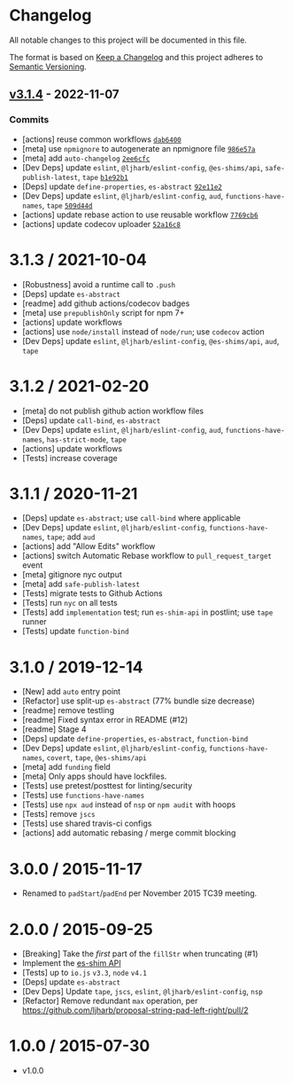 # Changelog

All notable changes to this project will be documented in this file.

The format is based on [Keep a Changelog](https://keepachangelog.com/en/1.0.0/)
and this project adheres to [Semantic Versioning](https://semver.org/spec/v2.0.0.html).

## [v3.1.4](https://github.com/es-shims/String.prototype.padStart/compare/v3.1.3...v3.1.4) - 2022-11-07

### Commits

- [actions] reuse common workflows [`dab6400`](https://github.com/es-shims/String.prototype.padStart/commit/dab6400b2f377c461a211170b8a8283a189d5688)
- [meta] use `npmignore` to autogenerate an npmignore file [`986e57a`](https://github.com/es-shims/String.prototype.padStart/commit/986e57a03638fc945d1555cd3be2a40e8530a82c)
- [meta] add `auto-changelog` [`2ee6cfc`](https://github.com/es-shims/String.prototype.padStart/commit/2ee6cfc98604b85d4b76d660e898a531499b12bb)
- [Dev Deps] update `eslint`, `@ljharb/eslint-config`, `@es-shims/api`, `safe-publish-latest`, `tape` [`b1e92b1`](https://github.com/es-shims/String.prototype.padStart/commit/b1e92b11fc20d13164ae892a356a3af817ffd9dc)
- [Deps] update `define-properties`, `es-abstract` [`92e11e2`](https://github.com/es-shims/String.prototype.padStart/commit/92e11e2ea6db9c4f895b0d1eab499ac0dedc5c5c)
- [Dev Deps] update `eslint`, `@ljharb/eslint-config`, `aud`, `functions-have-names`, `tape` [`509d44d`](https://github.com/es-shims/String.prototype.padStart/commit/509d44d79e889838fce63b745c4a06ccae52450c)
- [actions] update rebase action to use reusable workflow [`7769cb6`](https://github.com/es-shims/String.prototype.padStart/commit/7769cb66172b33a04490a240915584d0d4c71c8f)
- [actions] update codecov uploader [`52a16c8`](https://github.com/es-shims/String.prototype.padStart/commit/52a16c80f424067f0b5e430dd24f4a26ea154f4c)

<!-- auto-changelog-above -->

3.1.3 / 2021-10-04
=================
  * [Robustness] avoid a runtime call to `.push`
  * [Deps] update `es-abstract`
  * [readme] add github actions/codecov badges
  * [meta] use `prepublishOnly` script for npm 7+
  * [actions] update workflows
  * [actions] use `node/install` instead of `node/run`; use `codecov` action
  * [Dev Deps] update `eslint`, `@ljharb/eslint-config`, `@es-shims/api`, `aud`, `tape`

3.1.2 / 2021-02-20
=================
  * [meta] do not publish github action workflow files
  * [Deps] update `call-bind`, `es-abstract`
  * [Dev Deps] update `eslint`, `@ljharb/eslint-config`, `aud`, `functions-have-names`, `has-strict-mode`, `tape`
  * [actions] update workflows
  * [Tests] increase coverage

3.1.1 / 2020-11-21
=================
  * [Deps] update `es-abstract`; use `call-bind` where applicable
  * [Dev Deps] update `eslint`, `@ljharb/eslint-config`, `functions-have-names`, `tape`; add `aud`
  * [actions] add "Allow Edits" workflow
  * [actions] switch Automatic Rebase workflow to `pull_request_target` event
  * [meta] gitignore nyc output
  * [meta] add `safe-publish-latest`
  * [Tests] migrate tests to Github Actions
  * [Tests] run `nyc` on all tests
  * [Tests] add `implementation` test; run `es-shim-api` in postlint; use `tape` runner
  * [Tests] update `function-bind`

3.1.0 / 2019-12-14
=================
  * [New] add `auto` entry point
  * [Refactor] use split-up `es-abstract` (77% bundle size decrease)
  * [readme] remove testling
  * [readme] Fixed syntax error in README (#12)
  * [readme] Stage 4
  * [Deps] update `define-properties`, `es-abstract`, `function-bind`
  * [Dev Deps] update `eslint`, `@ljharb/eslint-config`, `functions-have-names`, `covert`, `tape`, `@es-shims/api`
  * [meta] add `funding` field
  * [meta] Only apps should have lockfiles.
  * [Tests] use pretest/posttest for linting/security
  * [Tests] use `functions-have-names`
  * [Tests] use `npx aud` instead of `nsp` or `npm audit` with hoops
  * [Tests] remove `jscs`
  * [Tests] use shared travis-ci configs
  * [actions] add automatic rebasing / merge commit blocking

3.0.0 / 2015-11-17
=================
  * Renamed to `padStart`/`padEnd` per November 2015 TC39 meeting.

2.0.0 / 2015-09-25
=================
  * [Breaking] Take the *first* part of the `fillStr` when truncating (#1)
  * Implement the [es-shim API](es-shims/api)
  * [Tests] up to `io.js` `v3.3`, `node` `v4.1`
  * [Deps] update `es-abstract`
  * [Dev Deps] Update `tape`, `jscs`, `eslint`, `@ljharb/eslint-config`, `nsp`
  * [Refactor] Remove redundant `max` operation, per https://github.com/ljharb/proposal-string-pad-left-right/pull/2

1.0.0 / 2015-07-30
=================
  * v1.0.0
